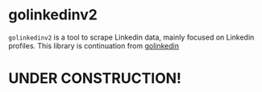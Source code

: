 # golinkedinv2
`golinkedinv2` is a tool to scrape Linkedin data, mainly focused on Linkedin profiles.
This library is continuation from [golinkedin](https://github.com/tamboto2000/golinkedin)

# UNDER CONSTRUCTION!
